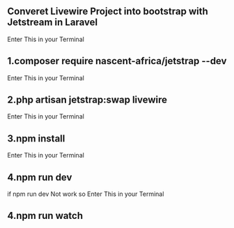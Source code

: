 ## Converet Livewire Project into bootstrap with Jetstream in Laravel



Enter This in your Terminal
## 1.composer require nascent-africa/jetstrap --dev

Enter This in your Terminal
## 2.php artisan jetstrap:swap livewire

Enter This in your Terminal
## 3.npm install

Enter This in your Terminal
## 4.npm run dev

if npm run dev Not work so Enter This in your Terminal
## 4.npm run watch
